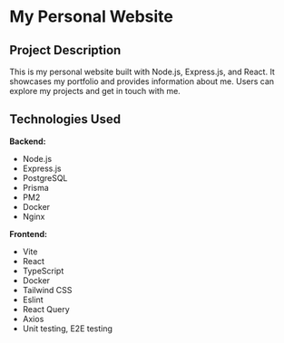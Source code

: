 # My Personal Website

## Project Description

This is my personal website built with Node.js, Express.js, and React. It showcases my portfolio and provides information about me. Users can explore my projects and get in touch with me.

## Technologies Used

**Backend:**
- Node.js
- Express.js
- PostgreSQL
- Prisma 
- PM2
- Docker
- Nginx

**Frontend:**
- Vite
- React
- TypeScript
- Docker
- Tailwind CSS
- Eslint
- React Query
- Axios
- Unit testing, E2E testing
